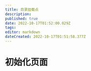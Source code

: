 ```yaml
---
title: 目录挂载点
description: 
published: true
date: 2022-10-17T01:52:00.029Z
tags: 
editor: markdown
dateCreated: 2022-10-17T01:51:58.377Z
---
```


# 初始化页面